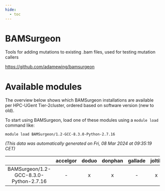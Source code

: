 ```yaml
---
hide:
  - toc
---
```


BAMSurgeon
==========


Tools for adding mutations to existing .bam files, used for testing mutation callers

https://github.com/adamewing/bamsurgeon
# Available modules


The overview below shows which BAMSurgeon installations are available per HPC-UGent Tier-2cluster, ordered based on software version (new to old).

To start using BAMSurgeon, load one of these modules using a `module load` command like:

```shell
module load BAMSurgeon/1.2-GCC-8.3.0-Python-2.7.16
```

*(This data was automatically generated on Fri, 08 Mar 2024 at 09:35:19 CET)*  

| |accelgor|doduo|donphan|gallade|joltik|skitty|
| :---: | :---: | :---: | :---: | :---: | :---: | :---: |
|BAMSurgeon/1.2-GCC-8.3.0-Python-2.7.16|-|x|x|-|x|-|
